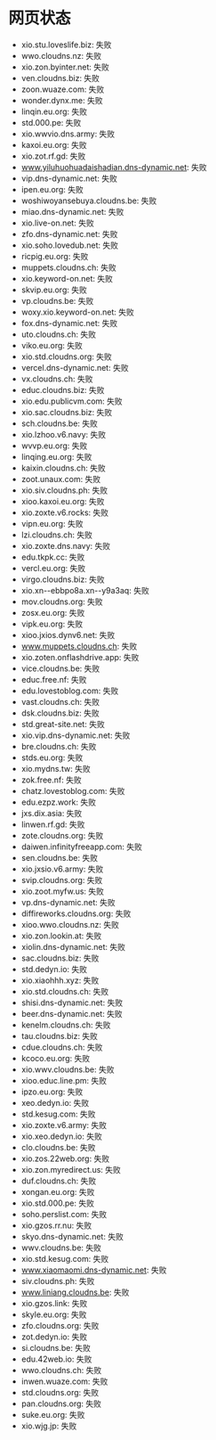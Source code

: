 # 网页状态
- xio.stu.loveslife.biz: 失败
- wwo.cloudns.nz: 失败
- xio.zon.byinter.net: 失败
- ven.cloudns.biz: 失败
- zoon.wuaze.com: 失败
- wonder.dynx.me: 失败
- linqin.eu.org: 失败
- std.000.pe: 失败
- xio.wwvio.dns.army: 失败
- kaxoi.eu.org: 失败
- xio.zot.rf.gd: 失败
- www.yiluhuohuadaishadian.dns-dynamic.net: 失败
- vip.dns-dynamic.net: 失败
- ipen.eu.org: 失败
- woshiwoyansebuya.cloudns.be: 失败
- miao.dns-dynamic.net: 失败
- xio.live-on.net: 失败
- zfo.dns-dynamic.net: 失败
- xio.soho.lovedub.net: 失败
- ricpig.eu.org: 失败
- muppets.cloudns.ch: 失败
- xio.keyword-on.net: 失败
- skvip.eu.org: 失败
- vp.cloudns.be: 失败
- woxy.xio.keyword-on.net: 失败
- fox.dns-dynamic.net: 失败
- uto.cloudns.ch: 失败
- viko.eu.org: 失败
- xio.std.cloudns.org: 失败
- vercel.dns-dynamic.net: 失败
- vx.cloudns.ch: 失败
- educ.cloudns.biz: 失败
- xio.edu.publicvm.com: 失败
- xio.sac.cloudns.biz: 失败
- sch.cloudns.be: 失败
- xio.lzhoo.v6.navy: 失败
- wvvp.eu.org: 失败
- linqing.eu.org: 失败
- kaixin.cloudns.ch: 失败
- zoot.unaux.com: 失败
- xio.siv.cloudns.ph: 失败
- xioo.kaxoi.eu.org: 失败
- xio.zoxte.v6.rocks: 失败
- vipn.eu.org: 失败
- lzi.cloudns.ch: 失败
- xio.zoxte.dns.navy: 失败
- edu.tkpk.cc: 失败
- vercl.eu.org: 失败
- virgo.cloudns.biz: 失败
- xio.xn--ebbpo8a.xn--y9a3aq: 失败
- mov.cloudns.org: 失败
- zosx.eu.org: 失败
- vipk.eu.org: 失败
- xioo.jxios.dynv6.net: 失败
- www.muppets.cloudns.ch: 失败
- xio.zoten.onflashdrive.app: 失败
- vice.cloudns.be: 失败
- educ.free.nf: 失败
- edu.lovestoblog.com: 失败
- vast.cloudns.ch: 失败
- dsk.cloudns.biz: 失败
- std.great-site.net: 失败
- xio.vip.dns-dynamic.net: 失败
- bre.cloudns.ch: 失败
- stds.eu.org: 失败
- xio.mydns.tw: 失败
- zok.free.nf: 失败
- chatz.lovestoblog.com: 失败
- edu.ezpz.work: 失败
- jxs.dix.asia: 失败
- linwen.rf.gd: 失败
- zote.cloudns.org: 失败
- daiwen.infinityfreeapp.com: 失败
- sen.cloudns.be: 失败
- xio.jxsio.v6.army: 失败
- svip.cloudns.org: 失败
- xio.zoot.myfw.us: 失败
- vp.dns-dynamic.net: 失败
- diffireworks.cloudns.org: 失败
- xioo.wwo.cloudns.nz: 失败
- xio.zon.lookin.at: 失败
- xiolin.dns-dynamic.net: 失败
- sac.cloudns.biz: 失败
- std.dedyn.io: 失败
- xio.xiaohhh.xyz: 失败
- xio.std.cloudns.ch: 失败
- shisi.dns-dynamic.net: 失败
- beer.dns-dynamic.net: 失败
- kenelm.cloudns.ch: 失败
- tau.cloudns.biz: 失败
- cdue.cloudns.ch: 失败
- kcoco.eu.org: 失败
- xio.wwv.cloudns.be: 失败
- xioo.educ.line.pm: 失败
- ipzo.eu.org: 失败
- xeo.dedyn.io: 失败
- std.kesug.com: 失败
- xio.zoxte.v6.army: 失败
- xio.xeo.dedyn.io: 失败
- clo.cloudns.be: 失败
- xio.zos.22web.org: 失败
- xio.zon.myredirect.us: 失败
- duf.cloudns.ch: 失败
- xongan.eu.org: 失败
- xio.std.000.pe: 失败
- soho.perslist.com: 失败
- xio.gzos.rr.nu: 失败
- skyo.dns-dynamic.net: 失败
- wwv.cloudns.be: 失败
- xio.std.kesug.com: 失败
- www.xiaomaomi.dns-dynamic.net: 失败
- siv.cloudns.ph: 失败
- www.liniang.cloudns.be: 失败
- xio.gzos.link: 失败
- skyle.eu.org: 失败
- zfo.cloudns.org: 失败
- zot.dedyn.io: 失败
- si.cloudns.be: 失败
- edu.42web.io: 失败
- wwo.cloudns.ch: 失败
- inwen.wuaze.com: 失败
- std.cloudns.org: 失败
- pan.cloudns.org: 失败
- suke.eu.org: 失败
- xio.wjg.jp: 失败
